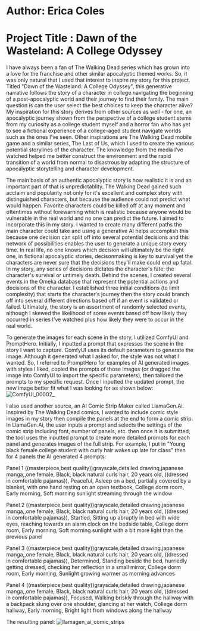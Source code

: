 # Author: Erica Coles
# Project Title : Dawn of the Wasteland: A College Odyssey

I have always been a fan of The Walking Dead series which has grown into a love for the franchise and other similar apocalyptic themed works. So, it was only natural that I used that interest to inspire my story for this project. Titled "Dawn of the Wasteland: A College Odyssey", this generative narrative follows the story of a character in college navigating the beginning of a post-apocalyptic world and their journey to find their family. The main question is can the user select the best choices to keep the character alive? My inspiration for this story derives from other sources as well - for one, an apocalyptic journey shown from the perspective of a college student stems from my curiosity as a college student myself and a horror fan who has yet to see a fictional experience of a college-aged student navigate worlds such as the ones I've seen. Other inspirations are The Walking Dead mobile game and a similar series, The Last of Us, which I used to create the various potential storylines of the character. The knowledge from the media I've watched helped me better construct the environment and the rapid transition of a world from normal to disastrous by adapting the structure of apocalyptic storytelling and character development.

The main basis of an authentic apocalyptic story is how realistic it is and an important part of that is unpredictablity. The Walking Dead gained such acclaim and popularity not only for it's excellent and complex story with distinguished characters, but because the audience could not predict what would happen. Favorite characters could be killed off at any moment and oftentimes without forewarning which is realistic because anyone would be vulnerable in the real world and no one can predict the future. I aimed to incorporate this in my story. I wanted to create many different paths the main character could take and using a generative AI helps accomplish this because one decision can split off into several potential decisions and this network of possibilities enables the user to generate a unique story every time. In real life, no one knows which decision will ultimately be the right one, in fictional apocalyptic stories, decisonmaking is key to survival yet the characters are never sure that the decisions they'll make could end up fatal. In my story, any series of decisions dictates the character's fate: the character's survival or untimely death. Behind the scenes, I created several events in the Omeka database that represent the potential actions and decisions of the character. I established three initial conditions (to limit complexity) that starts the character's journey then the story could branch off into several different directions based off if an event is validated or failed. Ultimately, the story is an assortment of randomly selected events, although I skewed the likelihood of some events based off how likely they occurred in series I've watched plus how likely they were to occur in the real world.

To generate the images for each scene in the story, I utilized ComfyUI and PromptHero. Initially, I inputted a prompt that expresses the scene in the story I want to capture. ComfyUI uses its default parameters to generate the image. Although it generated what I asked for, the style was not what I wanted. So, I referred to PromptHero for examples of AI generated images with styles I liked, copied the prompts of those images (or dragged the image into ComfyUI to import the specific parameters), then tailored the prompts to my specific request. Once I inputted the updated prompt, the new image better fit what I was looking for as shown below:  
![ComfyUI_00002_](https://github.com/samszo/genStory24/assets/71346948/fd98dc26-1998-48f0-b89f-96d1913d7402)

I also used another source, an AI Comic Strip Maker called LlamaGen.Ai. Inspired by The Walking Dead comics, I wanted to include comic style images in my story then compile the panels at the end to form a comic strip. In LlamaGen.Ai, the user inputs a prompt and selects the settings of the comic strip including font, number of panels, etc. then once it is submitted, the tool uses the inputted prompt to create more detailed prompts for each panel and generates images of the full strip. For example, I put in "Young black female college student with curly hair wakes up late for class" then for 4 panels the AI generated 4 prompts: 

Panel 1
((masterpiece,best quality))grayscale,detailed drawing,japanese manga,,one female, Black, black natural curls hair, 20 years old, ((dressed in comfortable pajamas)), Peaceful, Asleep on a bed, partially covered by a blanket, with one hand resting on an open textbook, College dorm room, Early morning, Soft morning sunlight streaming through the window

Panel 2
((masterpiece,best quality))grayscale,detailed drawing,japanese manga,,one female, Black, black natural curls hair, 20 years old, ((dressed in comfortable pajamas)), Startled, Sitting up abruptly in bed with wide eyes, reaching towards an alarm clock on the bedside table, College dorm room, Early morning, Soft morning sunlight with a bit more light than the previous panel

Panel 3
((masterpiece,best quality))grayscale,detailed drawing,japanese manga,,one female, Black, black natural curls hair, 20 years old, ((dressed in comfortable pajamas)), Determined, Standing beside the bed, hurriedly getting dressed, checking her reflection in a small mirror, College dorm room, Early morning, Sunlight growing warmer as morning advances

Panel 4
((masterpiece,best quality))grayscale,detailed drawing,japanese manga,,one female, Black, black natural curls hair, 20 years old, ((dressed in comfortable pajamas)), Focused, Walking briskly through the hallway with a backpack slung over one shoulder, glancing at her watch, College dorm hallway, Early morning, Bright light from windows along the hallway

The resulting panel:
![llamagen_ai_comic_strips](https://github.com/samszo/genStory24/assets/71346948/1f0fd089-8930-4876-8245-ca10a9b969e3)



